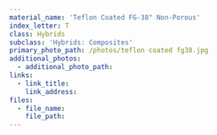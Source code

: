 ```yaml
---
material_name: 'Teflon Coated FG-38" Non-Porous'
index_letter: T
class: Hybrids
subclass: 'Hybrids: Composites'
primary_photo_path: /photos/teflon coated fg38.jpg
additional_photos:
  - additional_photo_path:
links:
  - link_title:
    link_address:
files:
  - file_name:
    file_path:
---
```



